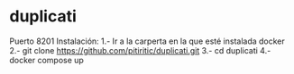 # duplicati
Puerto 8201
Instalación:
1.- Ir a la carperta en la que esté instalada docker
2.- git clone https://github.com/pitiritic/duplicati.git
3.- cd duplicati
4.- docker compose up

